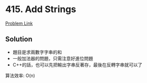 # 415. Add Strings

[Problem Link](https://leetcode.com/problems/add-strings/)

## Solution

* 題目是求兩數字字串的和
* 一般加法器的問題，只需注意好進位問題
* C++的話，也可以先把輸出字串反著存，最後在反轉字串就可以了

算法效率: O(n)<br>
